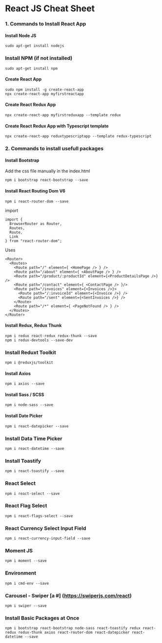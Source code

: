 # React JS Cheat Sheet


### 1. Commands to Install React App 

#### Install Node JS
```
sudo apt-get install nodejs
```

### Install NPM (if not installed)
```
sudo apt-get install npm
```

#### Create React App
```
sudo npm install -g create-react-app
npx create-react-app myfirstreactapp
```

#### Create React Redux App
```
npx create-react-app myfirstreduxapp --template redux
```

#### Create React Redux App with Typescript template
```
npx create-react-app reduxtypescriptapp --template redux-typescript
```

### 2. Commands to install usefull packages

#### Install Bootstrap
Add the css file manually in the index.html 
```
npm i bootstrap react-bootstrap --save
```
#### Install React Routing Dom V6
```
npm i react-router-dom --save
```
import
```
import { 
  BrowserRouter as Router, 
  Routes, 
  Route, 
  Link 
} from "react-router-dom";
```
Uses
```
<Router>
  <Routes>
    <Route path="/" element={ <HomePage /> } />
    <Route path="/about" element={ <AboutPage /> } />
    <Route path="/product/:productId" element={<ProductDetailsPage />} />
    <Route path="/contact" element={ <ContactPage /> }/>
    <Route path="/invoices" element={<Invoices />}>
      <Route path="/:invoiceId" element={<Invoice />} />
      <Route path="/sent" element={<SentInvoices />} />
    </Route>
    <Route path="/*" element={ <PageNotFound /> } />
  </Routes>
</Router>
```

#### Install Redux, Redux Thunk
```
npm i redux react-redux redux-thunk --save
npm i redux-devtools --save-dev
```

### Install Reduxt Toolkit
```
npm i @reduxjs/toolkit
```

#### Install Axios
```
npm i axios --save
```

#### Install Sass / SCSS
```
npm i node-sass --save
```

#### Install Date Picker
```
npm i react-datepicker --save
```

### Install Data Time Picker
```
npm i react-datetime --save
```

### Install Toastify 
```
npm i react-toastify --save
```

### React Select
```
npm i react-select --save
```

### React Flag Select
```
npm i react-flags-select --save
```

### React Currency Select Input Field
```
npm i react-currency-input-field --save
```

### Moment JS 
```
npm i moment --save
```

### Environment 
```
npm i cmd-env --save
```

### Carousel - Swiper [a #] (https://swiperjs.com/react)
```
npm i swiper --save
```

### Install Basic Packages at Once
``` 
npm i bootstrap react-bootstrap node-sass react-toastify redux react-redux redux-thunk axios react-router-dom react-datepicker react-datetime --save
```
